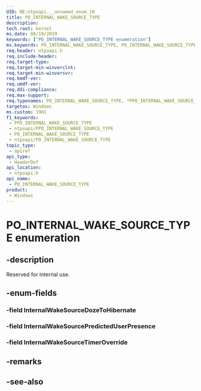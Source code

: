```yaml
---
UID: NE:ntpoapi.__unnamed_enum_10
title: PO_INTERNAL_WAKE_SOURCE_TYPE
description: 
tech.root: kernel
ms.date: 08/19/2019
keywords: ["PO_INTERNAL_WAKE_SOURCE_TYPE enumeration"]
ms.keywords: PO_INTERNAL_WAKE_SOURCE_TYPE, PO_INTERNAL_WAKE_SOURCE_TYPE, *PPO_INTERNAL_WAKE_SOURCE_TYPE,
req.header: ntpoapi.h
req.include-header: 
req.target-type: 
req.target-min-winverclnt: 
req.target-min-winversvr: 
req.kmdf-ver: 
req.umdf-ver: 
req.ddi-compliance: 
req.max-support: 
req.typenames: PO_INTERNAL_WAKE_SOURCE_TYPE, *PPO_INTERNAL_WAKE_SOURCE_TYPE
targetos: Windows
ms.custom: 19H1
f1_keywords:
 - PPO_INTERNAL_WAKE_SOURCE_TYPE
 - ntpoapi/PPO_INTERNAL_WAKE_SOURCE_TYPE
 - PO_INTERNAL_WAKE_SOURCE_TYPE
 - ntpoapi/PO_INTERNAL_WAKE_SOURCE_TYPE
topic_type:
 - apiref
api_type:
 - HeaderDef
api_location:
 - ntpoapi.h
api_name:
 - PO_INTERNAL_WAKE_SOURCE_TYPE
product:
 - Windows
---
```


# PO_INTERNAL_WAKE_SOURCE_TYPE enumeration


## -description

Reserved for internal use.

## -enum-fields

### -field InternalWakeSourceDozeToHibernate 

### -field InternalWakeSourcePredictedUserPresence 

### -field InternalWakeSourceTimerOverride

## -remarks

## -see-also

